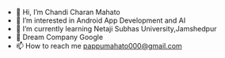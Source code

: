 - 👋 Hi, I’m Chandi Charan Mahato
- 👀 I’m interested in Android App Development and AI
- 🌱 I’m currently learning Netaji Subhas University,Jamshedpur
- 💞️ Dream Company Google
- 📫 How to reach me pappumahato000@gmail.com

<!---
Chandi977/Chandi977 is a ✨ special ✨ repository because its `README.md` (this file) appears on your GitHub profile.
You can click the Preview link to take a look at your changes.
--->
